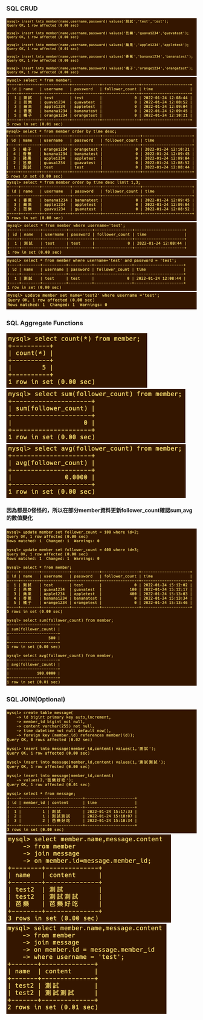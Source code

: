 ### SQL CRUD

<img src="./img/3-1.png">
<img src="./img/3-2.png">
<img src="./img/3-3.png">
<img src="./img/3-4.png">
<img src="./img/3-5.png">
<img src="./img/3-6.png">
<img src="./img/3-7.png">

### SQL Aggregate Functions

<img src="./img/4-1.png">
<img src="./img/4-2.png">
<img src="./img/4-3.png">

#### 因為都是0怪怪的，所以在部分member資料更新follower_count確認sum,avg的數值變化
<img src="./img/4-4.png">

### SQL JOIN(Optional)

<img src="./img/5-0.png">
<img src="./img/5-1.png">
<img src="./img/5-2.png">